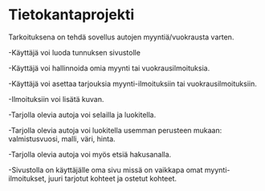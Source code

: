 # Tietokantaprojekti
Tarkoituksena on tehdä sovellus autojen myyntiä/vuokrausta varten.

 -Käyttäjä voi luoda tunnuksen sivustolle
 
 -Käyttäjä voi hallinnoida omia myynti tai vuokrausilmoituksia.
 
 -Käyttäjä voi asettaa tarjouksia myynti-ilmoituksiin tai vuokrausilmoituksiin.
 
 -Ilmoituksiin voi lisätä kuvan.
 
 -Tarjolla olevia autoja voi selailla ja luokitella.
 
 -Tarjolla olevia autoja voi luokitella usemman perusteen mukaan: valmistusvuosi, malli, väri, hinta.
 
 -Tarjolla olevia autoja voi myös etsiä hakusanalla.
 
 -Sivustolla on käyttäjälle oma sivu missä on vaikkapa omat myynti-ilmoitukset, juuri tarjotut kohteet ja ostetut kohteet.
 
 
